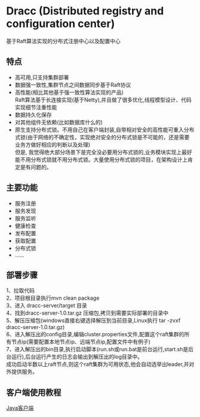 # Dracc  (Distributed registry and configuration center)

基于Raft算法实现的分布式注册中心以及配置中心


## 特点

* 高可用,只支持集群部署
* 数据强一致性,集群节点之间数据同步基于Raft协议
* 高性能(相比其他基于强一致性算法实现的产品)  
  Raft算法基于长连接实现(基于Netty),并且做了很多优化,线程模型设计、代码实现细节注重性能
* 数据持久化保存
* 对其他组件无依赖(比如数据库什么的)
* 原生支持分布式锁。不用自己在客户端封装,自带相对安全的高性能可重入分布式锁(由于网络的不确定性，实现绝对安全的分布式锁是不可能的，还是需要业务方做好相应的判断以及处理)  
但是, 我觉得绝大部分场景下是完全没必要用分布式锁的,业务模块实现上最好能不用分布式锁就不用分布式锁。大量使用分布式锁的项目，在架构设计上肯定是有问题的。


## 主要功能
* 服务注册
* 服务发现
* 服务监听
* 健康检查
* 发布配置
* 获取配置
* 分布式锁
* ......

## 部署步骤
1、拉取代码  
2、项目根目录执行mvn clean package  
3、进入 dracc-server/target 目录  
4、找到dracc-server-1.0.tar.gz 压缩包,拷贝到需要实际部署的目录中  
5、解压压缩包(windows直接右键选择解压到当前目录,Linux执行 tar -zvxf dracc-server-1.0.tar.gz)  
6、进入解压出的config目录,编辑cluster.properties文件,配置这个raft集群的所有节点ip(需要配置本地节点ip、远端节点ip,配置文件中有例子)  
7、进入解压出的bin目录,执行启动脚本(run.sh或run.bat是前台运行,start.sh是后台运行),后台运行产生的日志会输出到解压出的log目录中。  
成功启动半数以上raft节点,则这个raft集群为可用状态,他会自动选举出leader,并对外提供服务。



## 客户端使用教程

[Java客户端](https://github.com/65487123/15648)




